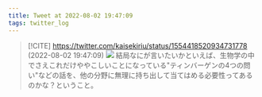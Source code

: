 ```yaml
---
title: Tweet at 2022-08-02 19:47:09
tags: twitter_log
---
```


> [!CITE] https://twitter.com/kaisekiriu/status/1554418520934731778 (2022-08-02 19:47:09)
> ![](https://twitter.com/kaisekiriu/status/1554418520934731778)
> 結局なにが言いたいかといえば、生物学の中でさえこれだけややこしいことになっている"ティンバーゲンの4つの問い"などの話を、他の分野に無理に持ち出して当てはめる必要性ってあるのかな？ということ。
